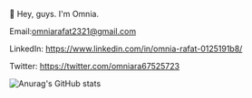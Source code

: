 🤫 Hey, guys. I'm Omnia.

Email:omniarafat2321@gmail.com

LinkedIn: https://www.linkedin.com/in/omnia-rafat-0125191b8/

Twitter:  https://twitter.com/omniara67525723


![Anurag's GitHub stats](https://github-readme-stats.vercel.app/api?username=OmniaRafat232111121&hide=contribs,prs)


